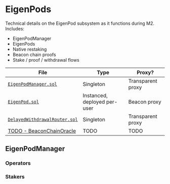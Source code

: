 # EigenPods

Technical details on the EigenPod subsystem as it functions during M2. Includes:
* EigenPodManager
* EigenPods
* Native restaking
* Beacon chain proofs
* Stake / proof / withdrawal flows

| File | Type | Proxy? |
| -------- | -------- | -------- |
| [`EigenPodManager.sol`](#TODO) | Singleton | Transparent proxy |
| [`EigenPod.sol`](#TODO) | Instanced, deployed per-user | Beacon proxy |
| [`DelayedWithdrawalRouter.sol`](#TODO) | Singleton | Transparent proxy |
| [TODO - BeaconChainOracle](#TODO) | TODO | TODO |

## EigenPodManager

### Operators

### Stakers